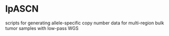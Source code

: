 # lpASCN
scripts for generating allele-specific copy number data for multi-region bulk tumor samples with low-pass WGS
